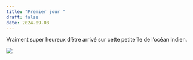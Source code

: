 ```yaml
---
title: "Premier jour "
draft: false
date: 2024-09-08
---
```

Vraiment super heureux d’être arrivé sur cette petite île de l’océan Indien.

![](/public/img/24-09-02-16-54-21-2501.jpg)
